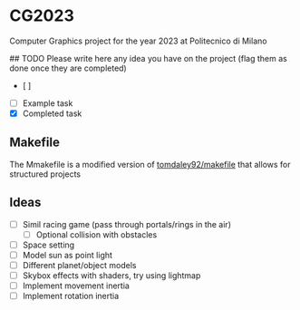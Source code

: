 # CG2023
Computer Graphics project for the year 2023 at Politecnico di Milano

## TODO
Please write here any idea you have on the project (flag them as done once they are completed)
- [ ] 
- [ ] Example task
- [x] Completed task

## Makefile

The Mmakefile is a modified version of [tomdaley92/makefile](https://gist.github.com/tomdaley92/190c68e8a84038cc91a5459409e007df) that allows for structured projects

## Ideas

- [ ] Simil racing game (pass through portals/rings in the air)
  - [ ] Optional collision with obstacles
- [ ] Space setting
- [ ] Model sun as point light
- [ ] Different planet/object models
- [ ] Skybox effects with shaders, try using lightmap
- [ ] Implement movement inertia
- [ ] Implement rotation inertia